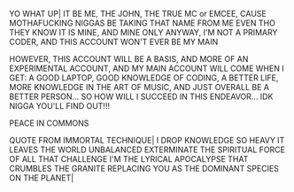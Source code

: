 YO WHAT UP| IT BE ME, THE JOHN, THE TRUE MC
or EMCEE, CAUSE MOTHAFUCKING NIGGAS BE TAKING THAT NAME FROM ME
EVEN THO THEY KNOW IT IS MINE, AND MINE ONLY
ANYWAY, I'M NOT A PRIMARY CODER, AND THIS ACCOUNT WON'T EVER BE MY MAIN

HOWEVER, THIS ACCOUNT WILL BE A BASIS, AND MORE OF AN EXPERIMENTAL ACCOUNT, AND MY MAIN ACCOUNT
WILL COME WHEN I GET: A GOOD LAPTOP, GOOD KNOWLEDGE OF CODING, A BETTER LIFE, MORE KNOWLEDGE IN THE ART OF MUSIC,
AND JUST OVERALL BE A BETTER PERSON... 
SO HOW WILL I SUCCEED IN THIS ENDEAVOR... IDK NIGGA YOU'LL FIND OUT!!!

PEACE IN COMMONS

  QUOTE FROM IMMORTAL TECHNIQUE| I DROP KNOWLEDGE SO HEAVY IT LEAVES THE WORLD UNBALANCED 
                                 EXTERMINATE THE SPIRITUAL FORCE OF ALL THAT CHALLENGE
                                  I'M THE LYRICAL APOCALYPSE THAT CRUMBLES THE GRANITE
                                 REPLACING YOU AS THE DOMINANT SPECIES ON THE PLANET|
